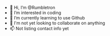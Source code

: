 - 👋 Hi, I’m @Rumbletron
- 👀 I’m interested in coding
- 🌱 I’m currently learning to use Github
- 💞️ I'm not yet looking to collaborate on anything
- 📫 Not listing contact info yet

<!---
Rumbletron/Rumbletron is a ✨ special ✨ repository because its `README.md` (this file) appears on your GitHub profile.
You can click the Preview link to take a look at your changes.
--->
